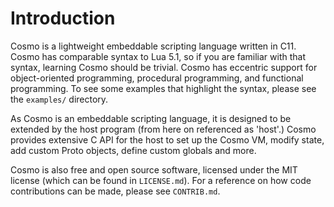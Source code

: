 # Introduction

Cosmo is a lightweight embeddable scripting language written in C11. Cosmo has comparable syntax to Lua 5.1, so if you are familiar with that syntax, learning Cosmo should be trivial. Cosmo has eccentric support for object-oriented programming, procedural programming, and functional programming. To see some examples that highlight the syntax, please see the `examples/` directory.

As Cosmo is an embeddable scripting language, it is designed to be extended by the host program (from here on referenced as 'host'.) Cosmo provides extensive C API for the host to set up the Cosmo VM, modify state, add custom Proto objects, define custom globals and more.

Cosmo is also free and open source software, licensed under the MIT license (which can be found in `LICENSE.md`). For a reference on how code contributions can be made, please see `CONTRIB.md`.